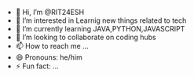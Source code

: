 - 👋 Hi, I’m @RIT24ESH
- 👀 I’m interested in Learnig new things related to tech
- 🌱 I’m currently learning JAVA,PYTHON,JAVASCRIPT
- 💞️ I’m looking to collaborate on coding hubs
- 📫 How to reach me ...
- 😄 Pronouns: he/him
- ⚡ Fun fact: ...

<!---
RIT24ESH/RIT24ESH is a ✨ special ✨ repository because its `README.md` (this file) appears on your GitHub profile.
You can click the Preview link to take a look at your changes.
--->
